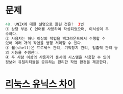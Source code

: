 # 문제
```java
48. UNIX에 대한 설명으로 틀린 것은?  3번
① 상당 부분 C 언어를 사용하여 작성되었으며, 이식성이 우
수하다. 
② 사용자는 하나 이상의 작업을 백그라운드에서 수행할 수
있어 여러 개의 작업을 병행 처리할 수 있다.
③ 쉘(shell)은 프로세스 관리, 기억장치 관리, 입출력 관리 등
의 기능을 수행한다.
④ 두 사람 이상의 사용자가 동시에 시스템을 사용할 수 있어
정보와 유틸리티들을 공유하는 편리한 작업 환경을 제공한다.
```


# [리눅스 유닉스 차이](https://pante.blog/481)
